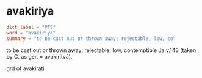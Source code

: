# avakiriya

``` toml
dict_label = "PTS"
word = "avakiriya"
summary = "to be cast out or thrown away; rejectable, low, co"
```

to be cast out or thrown away; rejectable, low, contemptible Ja.v.143 (taken by C. as ger. = avakiritvā).

grd of avakirati

